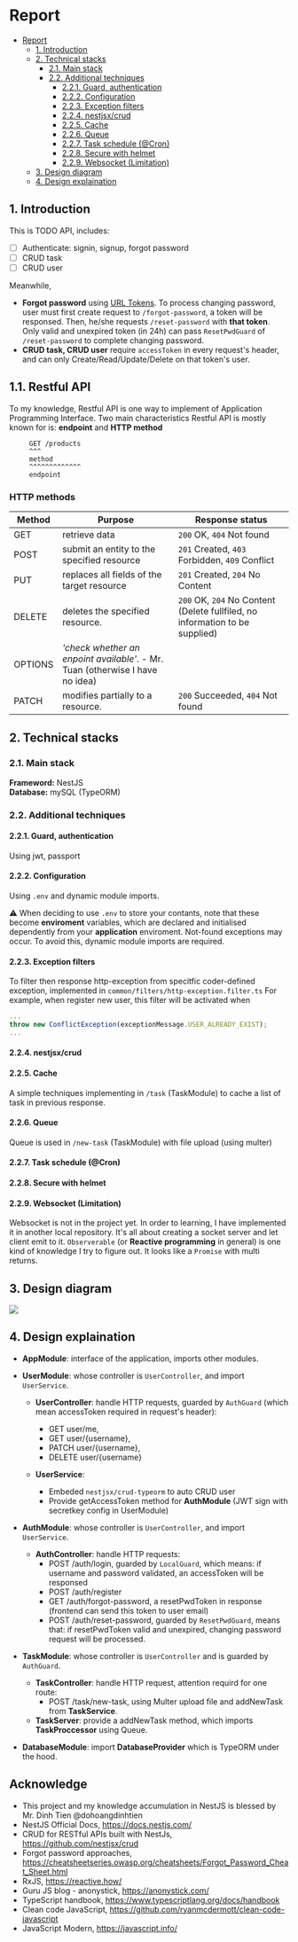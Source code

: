 # Report

- [Report](#report)
  * [1. Introduction](#1-introduction)
  * [2. Technical stacks](#2-technical-stacks)
    + [2.1. Main stack](#21-main-stack)
    + [2.2. Additional techniques](#22-additional-techniques)
      - [2.2.1. Guard, authentication](#221-guard--authentication)
      - [2.2.2. Configuration](#222-configuration)
      - [2.2.3. Exception filters](#223-exception-filters)
      - [2.2.4. nestjsx/crud](#224-nestjsx-crud)
      - [2.2.5. Cache](#225-cache)
      - [2.2.6. Queue](#226-queue)
      - [2.2.7. Task schedule (@Cron)](#227-task-schedule---cron-)
      - [2.2.8. Secure with helmet](#228-secure-with-helmet)
      - [2.2.9. Websocket (Limitation)](#229-websocket--limitation-)
  * [3. Design diagram](#3-design-diagram)
  * [4. Design explaination](#4-design-explaination)


## 1. Introduction
This is TODO API, includes:
- [ ] Authenticate: signin, signup, forgot password
- [ ] CRUD task
- [ ] CRUD user

Meanwhile, 
- **Forgot password** using [URL Tokens](https://cheatsheetseries.owasp.org/cheatsheets/Forgot_Password_Cheat_Sheet.html#url-tokens). To process changing password, user must first create request to `/forgot-password`, a token will be responsed. Then, he/she requests `/reset-password` with **that token**. Only valid and unexpired token (in 24h) can pass `ResetPwdGuard` of `/reset-password` to complete changing password.
- **CRUD task, CRUD user** require `accessToken` in every request's header, and can only Create/Read/Update/Delete on that token's user.


## 1.1. Restful API
To my knowledge, Restful API is one way to implement of Application Programming Interface. Two main characteristics Restful API is mostly known for is: **endpoint** and **HTTP method**
```
     GET /products 
     ^^^
     method
     ^^^^^^^^^^^^^
     endpoint
```
### HTTP methods

| Method | Purpose | Response status|
|--------|---------|----------------|
| GET    | retrieve data|`200` OK, `404` Not found|
| POST   | submit an entity to the specified resource | `201` Created, `403` Forbidden, `409` Conflict|
| PUT | replaces all fields of the target resource | `201` Created, `204` No Content
| DELETE | deletes the specified resource. | `200` OK,  `204` No Content (Delete fullfiled, no information to be supplied)
| OPTIONS | _'check whether an enpoint available'_. - Mr. Tuan (otherwise I have no idea) | 
| PATCH | modifies partially to a resource. | `200` Succeeded, `404` Not found|


## 2. Technical stacks
### 2.1. Main stack
**Frameword:** NestJS<br>
**Database:** mySQL (TypeORM)
### 2.2. Additional techniques
#### 2.2.1. Guard, authentication 
Using jwt, passport
#### 2.2.2. Configuration
Using `.env` and dynamic module imports.

⚠ When deciding to use `.env` to store your contants, note that these become **enviroment** variables, which are declared and initialised dependently from your **application** enviroment. Not-found exceptions may occur. To avoid this, dynamic module imports are required.

#### 2.2.3. Exception filters
To filter then response http-exception from specitfic coder-defined exception, implemented in `common/filters/http-exception.filter.ts`
For example, when register new user, this filter will be activated when 
```ts
...
throw new ConflictException(exceptionMessage.USER_ALREADY_EXIST);
...
```


#### 2.2.4. nestjsx/crud

#### 2.2.5. Cache
A simple techniques implementing in `/task` (TaskModule) to cache a list of task in previous response.
#### 2.2.6. Queue
Queue is used in `/new-task` (TaskModule) with file upload (using multer)

#### 2.2.7. Task schedule (@Cron)
#### 2.2.8. Secure with helmet

#### 2.2.9. Websocket (Limitation)
Websocket is not in the project yet. In order to learning, I have implemented it in another local repository.
It's all about creating a socket server and let client emit to it. `Observerable` (or **Reactive programming** in general) is one kind of knowledge I try to figure out. It looks like a `Promise` with multi returns.


## 3. Design diagram

![](https://github.com/ngankhanh98/todo-server/blob/master/docs/Diagram.png?raw=true)

## 4. Design explaination
- **AppModule**: interface of the application, imports other modules.
- **UserModule**: whose controller is `UserController`, and import `UserService`.
  - **UserController**: handle HTTP requests, guarded by `AuthGuard` (which mean accessToken required in request's header):
    - GET user/me, 
    - GET user/{username}, 
    - PATCH user/{username}, 
    - DELETE user/{username}

  - **UserService**: 
    - Embeded `nestjsx/crud-typeorm` to auto CRUD user
    - Provide getAccessToken method for **AuthModule** (JWT sign with secretkey config in UserModule) 

- **AuthModule**: whose controller is `UserController`, and import `UserService`.
  - **AuthController**: handle HTTP requests:
    - POST ​/auth​/login, guarded by `LocalGuard`, which means: if username and password validated, an accessToken will be responsed
    - POST ​/auth​/register
    - GET ​/auth​/forgot-password, a resetPwdToken in response (frontend can send this token to user email)
    - POST ​/auth​/reset-password, guarded by `ResetPwdGuard`, means that: if resetPwdToken valid and unexpired, changing password request will be processed.


- **TaskModule**: whose controller is `UserController` and is guarded by `AuthGuard`.
  - **TaskController**: handle HTTP request, attention requird for one route:
    - POST /task/new-task, using Multer upload file and addNewTask from **TaskService**.
  - **TaskServer**: provide a addNewTask method, which imports **TaskProccessor** using Queue.

- **DatabaseModule**: import **DatabaseProvider** which is TypeORM under the hood.

## Acknowledge
- This project and my knowledge accumulation in NestJS is blessed by Mr. Dinh Tien @dohoangdinhtien
- NestJS Official Docs, https://docs.nestjs.com/
- CRUD for RESTful APIs built with NestJs, https://github.com/nestjsx/crud
- Forgot password approaches, https://cheatsheetseries.owasp.org/cheatsheets/Forgot_Password_Cheat_Sheet.html
- RxJS, https://reactive.how/
- Guru JS blog - anonystick, https://anonystick.com/
- TypeScript handbook, https://www.typescriptlang.org/docs/handbook
- Clean code JavaScript, https://github.com/ryanmcdermott/clean-code-javascript
- JavaScript Modern, https://javascript.info/

